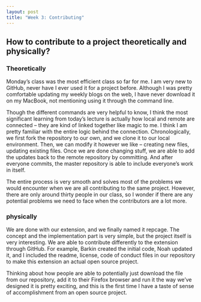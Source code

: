 ```yaml
---
layout: post
title: "Week 3: Contributing"
---
```


## How to contribute to a project theoretically and physically?
### Theoretically
Monday’s class was the most efficient class so far for me. I am very new to GitHub, never have I ever used it for a project before. Although I was pretty comfortable updating my weekly blogs on the web, I have never download it on my MacBook, not mentioning using it through the command line. 
	
Though the different commands are very helpful to know, I think the most significant learning from today’s lecture is actually how local and remote are connected – they are kind of linked together like magic to me. I think I am pretty familiar with the entire logic behind the connection. Chronologically, we first fork the repository to our own, and we clone it to our local environment. Then, we can modify it however we like – creating new files, updating existing files. Once we are done changing stuff, we are able to add the updates back to the remote repository by committing. And after everyone commits, the master repository is able to include everyone’s work in itself. 

The entire process is very smooth and solves most of the problems we would encounter when we are all contributing to the same project. However, there are only around thirty people in our class, so I wonder if there are any potential problems we need to face when the contributors are a lot more. 

### physically
We are done with our extension, and we finally named it repcage. The concept and the implementation part is very simple, but the project itself is very interesting. We are able to contribute differently to the extension through GitHub. For example, Barkin created the initial code, Noah updated it, and I included the readme, license, code of conduct files in our repository to make this extension an actual open source project. 

Thinking about how people are able to potentially just download the file from our repository, add it to their Firefox browser and run it the way we’ve designed it is pretty exciting, and this is the first time I have a taste of sense of accomplishment from an open source project. 
